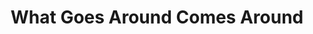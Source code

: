 ---
title: "What Goes Around Comes Around"
url: /marshfield/what-goes-around-comes-around/
shop: Gebrauchtwaren
---